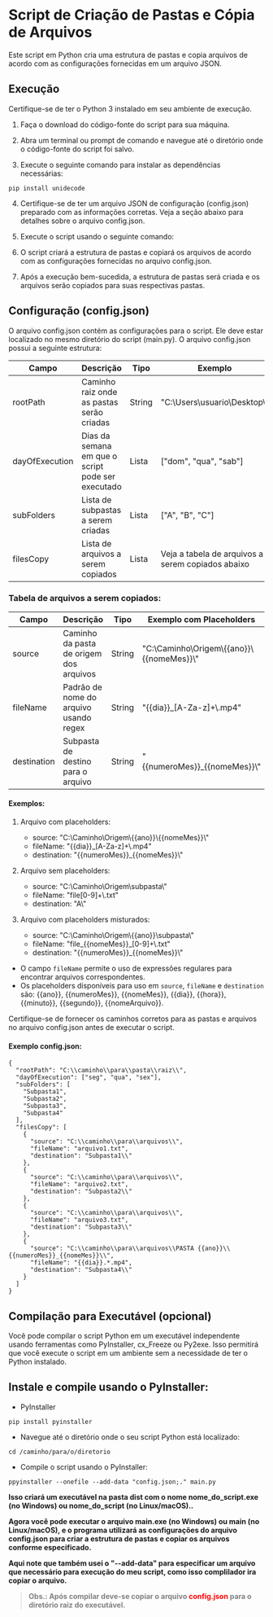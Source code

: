 # Script de Criação de Pastas e Cópia de Arquivos

Este script em Python cria uma estrutura de pastas e copia arquivos de acordo com as configurações fornecidas em um arquivo JSON.

## Execução

Certifique-se de ter o Python 3 instalado em seu ambiente de execução.

1. Faça o download do código-fonte do script para sua máquina.

2. Abra um terminal ou prompt de comando e navegue até o diretório onde o código-fonte do script foi salvo.

3. Execute o seguinte comando para instalar as dependências necessárias:

```
pip install unidecode
```

4. Certifique-se de ter um arquivo JSON de configuração (config.json) preparado com as informações corretas. Veja a seção abaixo para detalhes sobre o arquivo config.json.

5. Execute o script usando o seguinte comando:

6. O script criará a estrutura de pastas e copiará os arquivos de acordo com as configurações fornecidas no arquivo config.json.

7. Após a execução bem-sucedida, a estrutura de pastas será criada e os arquivos serão copiados para suas respectivas pastas.

## Configuração (config.json)

O arquivo config.json contém as configurações para o script. Ele deve estar localizado no mesmo diretório do script (main.py). O arquivo config.json possui a seguinte estrutura:

| Campo            | Descrição                                          | Tipo     | Exemplo                                                      |
|------------------|----------------------------------------------------|----------|--------------------------------------------------------------|
| rootPath         | Caminho raiz onde as pastas serão criadas           | String   | "C:\\Users\\usuario\\Desktop\\"                             |
| dayOfExecution   | Dias da semana em que o script pode ser executado   | Lista    | ["dom", "qua", "sab"]                                       |
| subFolders       | Lista de subpastas a serem criadas                  | Lista    | ["A", "B", "C"]                                             |
| filesCopy        | Lista de arquivos a serem copiados                  | Lista    | Veja a tabela de arquivos a serem copiados abaixo            |

### Tabela de arquivos a serem copiados:

| Campo       | Descrição                                  | Tipo   | Exemplo com Placeholders                                          | Exemplo sem Placeholders                           |
|-------------|--------------------------------------------|--------|------------------------------------------------------------------|---------------------------------------------------|
| source      | Caminho da pasta de origem dos arquivos    | String | "C:\\Caminho\\Origem\\{{ano}}\\{{nomeMes}}\\"                     | "C:\\Caminho\\Origem\\subpasta\\"                  |
| fileName    | Padrão de nome do arquivo usando regex     | String | "{{dia}}_[A-Za-z]+\\.mp4"                                        | "file[0-9]+\\.txt"                                |
| destination | Subpasta de destino para o arquivo         | String | "{{numeroMes}}_{{nomeMes}}\\"                                     | "A\\"                                             |

#### Exemplos:
1. Arquivo com placeholders:
   - source: "C:\\Caminho\\Origem\\{{ano}}\\{{nomeMes}}\\"
   - fileName: "{{dia}}_[A-Za-z]+\\.mp4"
   - destination: "{{numeroMes}}_{{nomeMes}}\\"

2. Arquivo sem placeholders:
   - source: "C:\\Caminho\\Origem\\subpasta\\"
   - fileName: "file[0-9]+\\.txt"
   - destination: "A\\"

3. Arquivo com placeholders misturados:
   - source: "C:\\Caminho\\Origem\\{{ano}}\\subpasta\\"
   - fileName: "file_{{nomeMes}}_[0-9]+\\.txt"
   - destination: "{{numeroMes}}_{{nomeMes}}\\"

- O campo `fileName` permite o uso de expressões regulares para encontrar arquivos correspondentes.
- Os placeholders disponíveis para uso em `source`, `fileName` e `destination` são: {{ano}}, {{numeroMes}}, {{nomeMes}}, {{dia}}, {{hora}}, {{minuto}}, {{segundo}}, {{nomeArquivo}}.


Certifique-se de fornecer os caminhos corretos para as pastas e arquivos no arquivo config.json antes de executar o script.

#### Exemplo config.json:
```
{
  "rootPath": "C:\\caminho\\para\\pasta\\raiz\\",
  "dayOfExecution": ["seg", "qua", "sex"],
  "subFolders": [
    "Subpasta1",
    "Subpasta2",
    "Subpasta3",
    "Subpasta4"
  ],
  "filesCopy": [
    {
      "source": "C:\\caminho\\para\\arquivos\\",
      "fileName": "arquivo1.txt",
      "destination": "Subpasta1\\"
    },
    {
      "source": "C:\\caminho\\para\\arquivos\\",
      "fileName": "arquivo2.txt",
      "destination": "Subpasta2\\"
    },
    {
      "source": "C:\\caminho\\para\\arquivos\\",
      "fileName": "arquivo3.txt",
      "destination": "Subpasta3\\"
    },
    {
      "source": "C:\\caminho\\para\\arquivos\\PASTA {{ano}}\\{{numeroMes}}_{{nomeMes}}\\",
      "fileName": "{{dia}}.*.mp4",
      "destination": "Subpasta4\\"
    }
  ]
}

```

## Compilação para Executável (opcional)

Você pode compilar o script Python em um executável independente usando ferramentas como PyInstaller, cx_Freeze ou Py2exe. Isso permitirá que você execute o script em um ambiente sem a necessidade de ter o Python instalado.

## Instale e compile usando o PyInstaller:

* PyInstaller

```
pip install pyinstaller
```
* Navegue até o diretório onde o seu script Python está localizado:

```
cd /caminho/para/o/diretorio
```

* Compile o script usando o PyInstaller:
```
ppyinstaller --onefile --add-data "config.json;." main.py
```
 
__Isso criará um executável na pasta dist com o nome nome_do_script.exe (no Windows) ou nome_do_script (no Linux/macOS)..__

__Agora você pode executar o arquivo main.exe (no Windows) ou main (no Linux/macOS), e o programa utilizará as configurações do arquivo config.json para criar a estrutura de pastas e copiar os arquivos conforme especificado.__

__Aqui note que também usei o "--add-data" para especificar um arquivo que necessário para execução do meu script, como isso complilador ira copiar o arquivo.__

> <font color="grey">__Obs.: Após compilar deve-se copiar o arquivo</font> <font color="red">__config.json__</font> <font color="grey"> para o diretório raiz do executável.__
